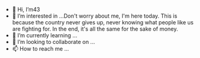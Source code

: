 - 👋 Hi, I’m43
- 👀 I’m interested in ...Don't worry about me, I'm here today. This is because the country never gives up, never knowing what people like us are fighting for. In the end, it's all the same for the sake of money. 
- 🌱 I’m currently learning ...
- 💞️ I’m looking to collaborate on ...
- 📫 How to reach me ...

<!---
44rg12789/44rg12789 is a ✨ special ✨ repository because its `README.md` (this file) appears on your GitHub profile.
You can click the Preview link to take a look at your changes.
--->
